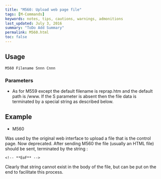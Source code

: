 ```yaml
---
title: "M560: Upload web page file" 
tags: [M-Commands]
keywords: notes, tips, cautions, warnings, admonitions
last_updated: July 3, 2016
summary: "ToDo Add Summary"
permalink: M560.html
toc: false
---
```



## Usage ##
```
M560 Filename Snnn Cnnn
```

### Parameters ###

+ As for M559 except the default filename is reprap.htm and the default path is /www. If the S parameter is absent then the file data is terminated by a special string as described below.

## Example ##

+ M560

Was used by the original web interface to upload a file that is the control page. Now deprecated. After sending M560 the file (usually an HTML file) should be sent, terminated by the string :

```
<!-- **EoF** -->
```

Clearly that string cannot exist in the body of the file, but can be put on the end to facilitate this process.
